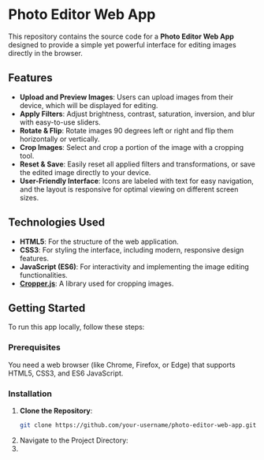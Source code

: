 # Photo Editor Web App

This repository contains the source code for a **Photo Editor Web App** designed to provide a simple yet powerful interface for editing images directly in the browser.

## Features

- **Upload and Preview Images**: Users can upload images from their device, which will be displayed for editing.
- **Apply Filters**: Adjust brightness, contrast, saturation, inversion, and blur with easy-to-use sliders.
- **Rotate & Flip**: Rotate images 90 degrees left or right and flip them horizontally or vertically.
- **Crop Images**: Select and crop a portion of the image with a cropping tool.
- **Reset & Save**: Easily reset all applied filters and transformations, or save the edited image directly to your device.
- **User-Friendly Interface**: Icons are labeled with text for easy navigation, and the layout is responsive for optimal viewing on different screen sizes.

## Technologies Used

- **HTML5**: For the structure of the web application.
- **CSS3**: For styling the interface, including modern, responsive design features.
- **JavaScript (ES6)**: For interactivity and implementing the image editing functionalities.
- **[Cropper.js](https://fengyuanchen.github.io/cropperjs/)**: A library used for cropping images.

## Getting Started

To run this app locally, follow these steps:

### Prerequisites

You need a web browser (like Chrome, Firefox, or Edge) that supports HTML5, CSS3, and ES6 JavaScript.

### Installation

1. **Clone the Repository**:
   ```bash
   git clone https://github.com/your-username/photo-editor-web-app.git
   
2. Navigate to the Project Directory:
3. 
